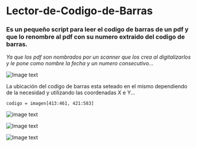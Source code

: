# Lector-de-Codigo-de-Barras

### Es un pequeño script para leer el codigo de barras de un pdf y que lo renombre al pdf con su numero extraido del codigo de barras.

_Ya que los pdf son nombrados por un scanner que los crea al digitalizarlos y le pone como nombre la fecha y un numero consecutivo..._

![Image text]()


La ubicación del codigo de barras esta seteado en el mismo dependiendo de la necesidad y utilizando las coordenadas X e Y...

```
codigo = imagen[413:461, 421:583]
```

![image text]()

![Image text]()

![Image text]()

